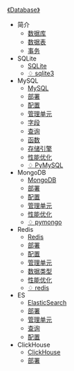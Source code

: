 [《Database》](index.md)

- 简介
  - [数据库](简介/数据库.md)
  - [数据表](简介/数据表.md)
  - [事务](简介/事务.md)
- SQLite
  - [SQLite](SQLite/SQLite.md)
  - [♢ sqlite3](SQLite/sqlite3.md)
- MySQL
  - [MySQL](MySQL/MySQL.md)
  - [部署](MySQL/部署.md)
  - [配置](MySQL/配置.md)
  - [管理单元](MySQL/管理单元.md)
  - [字段](MySQL/字段.md)
  - [查询](MySQL/查询.md)
  - [函数](MySQL/函数.md)
  - [存储引擎](MySQL/存储引擎.md)
  - [性能优化](MySQL/性能优化.md)
  - [♢ PyMySQL](MySQL/PyMySQL.md)
- MongoDB
  - [MongoDB](MongoDB/MongoDB.md)
  - [部署](MongoDB/部署.md)
  - [配置](MongoDB/配置.md)
  - [管理单元](MongoDB/管理单元.md)
  - [性能优化](MongoDB/性能优化.md)
  - [♢ pymongo](MongoDB/pymongo.md)
- Redis
  - [Redis](Redis/Redis.md)
  - [部署](Redis/部署.md)
  - [配置](Redis/配置.md)
  - [管理单元](Redis/管理单元.md)
  - [数据类型](Redis/数据类型.md)
  - [性能优化](Redis/性能优化.md)
  - [♢ redis](Redis/redis-py.md)
- ES
  - [ElasticSearch](ES/ElasticSearch.md)
  - [部署](ES/部署.md)
  - [管理单元](ES/管理单元.md)
  - [查询](ES/查询.md)
  - [配置](ES/配置.md)
- ClickHouse
  - [ClickHouse](ClickHouse/ClickHouse.md)
  - [部署](ClickHouse/部署.md)
